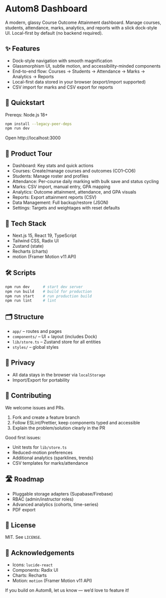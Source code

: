 # Autom8 Dashboard

A modern, glassy Course Outcome Attainment dashboard. Manage courses, students, attendance, marks, analytics, and reports with a slick dock-style UI. Local-first by default (no backend required).

## ✨ Features
- Dock-style navigation with smooth magnification
- Glassmorphism UI, subtle motion, and accessibility-minded components
- End-to-end flow: Courses → Students → Attendance → Marks → Analytics → Reports
- Local-first data stored in your browser (export/import supported)
- CSV import for marks and CSV export for reports

## 🚀 Quickstart
Prereqs: Node.js 18+

```bash
npm install --legacy-peer-deps
npm run dev
```

Open http://localhost:3000

## 🧭 Product Tour
- Dashboard: Key stats and quick actions
- Courses: Create/manage courses and outcomes (CO1–CO6)
- Students: Manage roster and profiles
- Attendance: Per-course daily marking with bulk save and status cycling
- Marks: CSV import, manual entry, GPA mapping
- Analytics: Outcome attainment, attendance, and GPA visuals
- Reports: Export attainment reports (CSV)
- Data Management: Full backup/restore (JSON)
- Settings: Targets and weightages with reset defaults

## 🧩 Tech Stack
- Next.js 15, React 19, TypeScript
- Tailwind CSS, Radix UI
- Zustand (state)
- Recharts (charts)
- motion (Framer Motion v11 API)

## 🛠️ Scripts
```bash
npm run dev      # start dev server
npm run build    # build for production
npm run start    # run production build
npm run lint     # lint
```

## 🗂️ Structure
- `app/` – routes and pages
- `components/` – UI + layout (includes Dock)
- `lib/store.ts` – Zustand store for all entities
- `styles/` – global styles

## 🔐 Privacy
- All data stays in the browser via `localStorage`
- Import/Export for portability

## 🤝 Contributing
We welcome issues and PRs.
1. Fork and create a feature branch
2. Follow ESLint/Prettier, keep components typed and accessible
3. Explain the problem/solution clearly in the PR

Good first issues:
- Unit tests for `lib/store.ts`
- Reduced-motion preferences
- Additional analytics (sparklines, trends)
- CSV templates for marks/attendance

## 🛣️ Roadmap
- Pluggable storage adapters (Supabase/Firebase)
- RBAC (admin/instructor roles)
- Advanced analytics (cohorts, time-series)
- PDF export

## 📜 License
MIT. See `LICENSE`.

## 🙌 Acknowledgements
- Icons: `lucide-react`
- Components: Radix UI
- Charts: Recharts
- Motion: `motion` (Framer Motion v11 API)

If you build on Autom8, let us know — we’d love to feature it!
